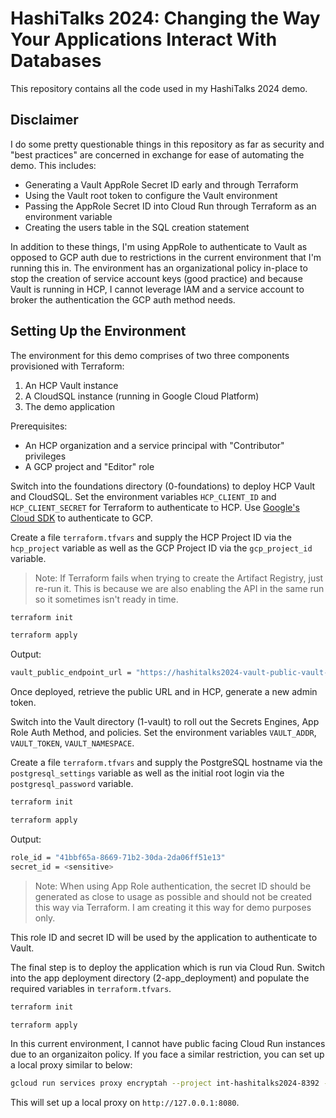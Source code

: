# HashiTalks 2024: Changing the Way Your Applications Interact With Databases

This repository contains all the code used in my HashiTalks 2024 demo.

## Disclaimer

I do some pretty questionable things in this repository as far as security and "best practices" are concerned in exchange for ease of automating the demo. This includes:

- Generating a Vault AppRole Secret ID early and through Terraform
- Using the Vault root token to configure the Vault environment
- Passing the AppRole Secret ID into Cloud Run through Terraform as an environment variable
- Creating the users table in the SQL creation statement

In addition to these things, I'm using AppRole to authenticate to Vault as opposed to GCP auth due to restrictions in the current environment that I'm running this in. The environment has an organizational policy in-place to stop the creation of service account keys (good practice) and because Vault is running in HCP, I cannot leverage IAM and a service account to broker the authentication the GCP auth method needs.

## Setting Up the Environment

The environment for this demo comprises of two three components provisioned with Terraform:

1. An HCP Vault instance
2. A CloudSQL instance (running in Google Cloud Platform)
3. The demo application

Prerequisites:

- An HCP organization and a service principal with "Contributor" privileges
- A GCP project and "Editor" role

Switch into the foundations directory (0-foundations) to deploy HCP Vault and CloudSQL. Set the environment variables `HCP_CLIENT_ID` and `HCP_CLIENT_SECRET` for Terraform to authenticate to HCP. Use [Google's Cloud SDK](https://cloud.google.com/sdk?hl=en) to authenticate to GCP.

Create a file `terraform.tfvars` and supply the HCP Project ID via the `hcp_project` variable as well as the GCP Project ID via the `gcp_project_id` variable.

> Note: If Terraform fails when trying to create the Artifact Registry, just re-run it. This is because we are also enabling the API in the same run so it sometimes isn't ready in time.

```bash
terraform init

terraform apply
```

Output:

```bash
vault_public_endpoint_url = "https://hashitalks2024-vault-public-vault-6d255f4e.a9de0fe8.z1.hashicorp.cloud:8200"
```

Once deployed, retrieve the public URL and in HCP, generate a new admin token.

Switch into the Vault directory (1-vault) to roll out the Secrets Engines, App Role Auth Method, and policies. Set the environment variables `VAULT_ADDR`, `VAULT_TOKEN`, `VAULT_NAMESPACE`.

Create a file `terraform.tfvars` and supply the PostgreSQL hostname via the `postgresql_settings` variable as well as the initial root login via the `postgresql_password` variable.

```bash
terraform init

terraform apply
```

Output:

```bash
role_id = "41bbf65a-8669-71b2-30da-2da06ff51e13"
secret_id = <sensitive>
```

> Note: When using App Role authentication, the secret ID should be generated as close to usage as possible and should not be created this way via Terraform. I am creating it this way for demo purposes only.

This role ID and secret ID will be used by the application to authenticate to Vault.

The final step is to deploy the application which is run via Cloud Run. Switch into the app deployment directory (2-app_deployment) and populate the required variables in `terraform.tfvars`.

```bash
terraform init

terraform apply
```

In this current environment, I cannot have public facing Cloud Run instances due to an organizaiton policy. If you face a similar restriction, you can set up a local proxy similar to below:

```bash
gcloud run services proxy encryptah --project int-hashitalks2024-8392 --region us-east1
```

This will set up a local proxy on `http://127.0.0.1:8080`.
